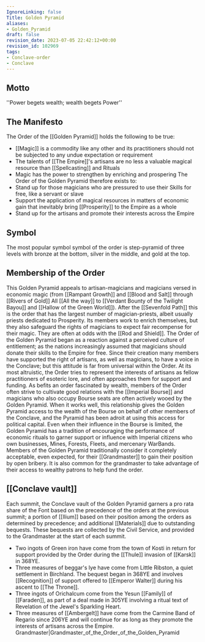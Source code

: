 ```yaml
---
IgnoreLinking: false
Title: Golden Pyramid
aliases:
- Golden_Pyramid
draft: false
revision_date: 2023-07-05 22:42:12+00:00
revision_id: 102969
tags:
- Conclave-order
- Conclave
---
```


## Motto
''Power begets wealth; wealth begets Power''
## The Manifesto
The Order of the [[Golden Pyramid]] holds the following to be true:
* [[Magic]] is a commodity like any other and its practitioners should not be subjected to any undue expectation or requirement
* The talents of [[The Empire]]'s artisans are no less a valuable magical resource than [[Spellcasting]] and Rituals
* Magic has the power to strengthen by enriching and prospering
The Order of the Golden Pyramid therefore exists to:
* Stand up for those magicians who are pressured to use their Skills for free, like a servant or slave
* Support the application of magical resources in matters of economic gain that inevitably bring [[Prosperity]] to the Empire as a whole
* Stand up for the artisans and promote their interests across the Empire
## Symbol
The most popular symbol symbol of the order is step-pyramid of three levels with bronze at the bottom, silver in the middle, and gold at the top.
## Membership of the Order
This Golden Pyramid appeals to artisan-magicians and magicians versed in economic magic (from [[Rampant Growth]] and [[Blood and Salt]] through [[Rivers of Gold]] All [[All the way]] to [[Verdant Bounty of the Twilight Bayou]] and [[Hallow of the Green World]]). After the [[Sevenfold Path]] this is the order that has the largest number of magician-priests, albeit usually priests dedicated to Prosperity. Its members work to enrich themselves, but they also safeguard the rights of magicians to expect fair recompense for their magic. They are often at odds with the [[Rod and Shield]].
The Order of the Golden Pyramid began as a reaction against a perceived culture of entitlement; as the nations increasingly assumed that magicians should donate their skills to the Empire for free. Since their creation many members have supported the right of artisans, as well as magicians, to have a voice in the Conclave; but this attitude is far from universal within the Order. At its most altruistic, the Order tries to represent the interests of artisans as fellow practitioners of esoteric lore, and often approaches them for support and funding.
As befits an order fascinated by wealth, members of the Order often strive to cultivate good relations with the [[Imperial Bourse]] and magicians who also occupy Bourse seats are often actively wooed by the Golden Pyramid. When it works well, this relationship gives the Golden Pyramid access to the wealth of the Bourse on behalf of other members of the Conclave, and the Pyramid has been adroit at using this access for political capital. Even when their influence in the Bourse is limited, the Golden Pyramid has a tradition of encouraging the performance of economic rituals to garner support or influence with Imperial citizens who own businesses, Mines, Forests, Fleets, and mercenary WarBands.
Members of the Golden Pyramid traditionally consider it completely acceptable, even expected, for their [[Grandmaster]] to gain their position by open bribery. It is also common for the grandmaster to take advantage of their access to wealthy patrons to help fund the order.
## [[Conclave vault]]
Each summit, the Conclave vault of the Golden Pyramid garners a pro rata share of the Font based on the precedence of the orders at the previous summit; a portion of [[Ilium]] based on their position among the orders as determined by precedence; and additional [[Materials]] due to outstanding bequests.
These bequests are collected by the Civil Service, and provided to the Grandmaster at the start of each summit.
* Two ingots of Green iron have come from the town of Kosti in return for support provided by the Order during the [[Thule]] invasion of [[Karsk]] in 368YE. 
* Three measures of beggar's lye have come from Little Ribston, a quiet settlement in Birchland. The bequest began in 368YE and involves [[Recognition]] of support offered to [[Emperor Walter]] during his ascent to [[The Throne]].
* Three ingots of Orichalcum come from the Yesun [[Family]] of [[Faraden]], as part of a deal made in 305YE involving a ritual text of Revelation of the Jewel's Sparkling Heart.
* Three measures of [[Ambergelt]] have come from the Carmine Band of Regario since 206YE and will continue for as long as they promote the interests of artisans across the Empire.
Grandmaster|Grandmaster_of_the_Order_of_the_Golden_Pyramid